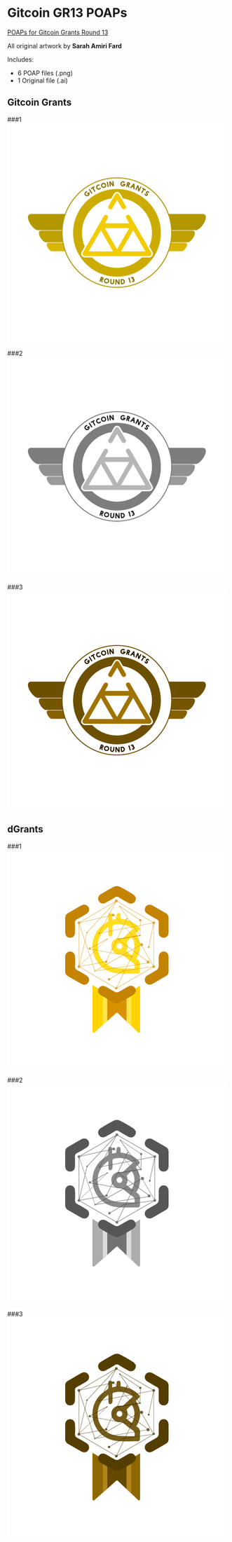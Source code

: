 # Gitcoin GR13 POAPs      
	
[POAPs for Gitcoin Grants Round 13](https://gitcoin.co/issue/mmmgtc/bounties/3/100027521)

All original artwork by **Sarah Amiri Fard**

Includes:		

- 6 POAP files (.png)
- 1 Original file (.ai)


## Gitcoin Grants

###1
![1](https://github.com/sarahfard/grant13_poap/blob/main/GitcoinGrants-1.png?raw=true)

###2
![2](https://github.com/sarahfard/grant13_poap/blob/main/GitcoinGrants-2.png?raw=true)

###3
![3](https://github.com/sarahfard/grant13_poap/blob/main/GitcoinGrants-3.png?raw=true)


## dGrants

###1
![1](https://github.com/sarahfard/grant13_poap/blob/main/dGrants-1.png?raw=true)

###2
![2](https://github.com/sarahfard/grant13_poap/blob/main/dGrants-2.png?raw=true)

###3
![3](https://github.com/sarahfard/grant13_poap/blob/main/dGrants-3.png?raw=true)



